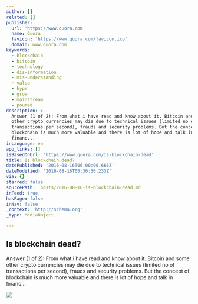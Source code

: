 ```yaml
---
author: []
related: []
publisher:
  url: 'https://www.quora.com'
  name: Quora
  favicon: 'https://www.quora.com/favicon.ico'
  domain: www.quora.com
keywords:
  - blockchain
  - bitcoin
  - technology
  - dis-information
  - mis-understanding
  - value
  - hype
  - grow
  - mainstream
  - poured
description: >-
  Answer (1 of 2): From what i have read and know about it. Bitcoin and some
  other crypto currencies may die due to technical issues (limited no of
  transactions per second), frauds and security problems. But the concept of
  blockchain is much more valuable and there is lot of hope and talk in
  financ...
inLanguage: en
app_links: []
isBasedOnUrl: 'https://www.quora.com/Is-blockchain-dead'
title: Is blockchain dead?
datePublished: '2016-08-16T06:00:00.666Z'
dateModified: '2016-08-16T05:36:36.233Z'
via: {}
starred: false
sourcePath: _posts/2016-08-16-is-blockchain-dead.md
inFeed: true
hasPage: false
inNav: false
_context: 'http://schema.org'
_type: MediaObject

---
```

<article style=""><h1>Is blockchain dead?</h1><p>Answer (1 of 2): From what i have read and know about it. Bitcoin and some other crypto currencies may die due to technical issues (limited no of transactions per second), frauds and security problems. But the concept of blockchain is much more valuable and there is lot of hope and talk in financ...</p><img src="https://qph.ec.quoracdn.net/main-thumb-t-474217-200-zwcxhtgvljaxgmzkvklgejzxtnlxqjxc.jpeg" /></article>